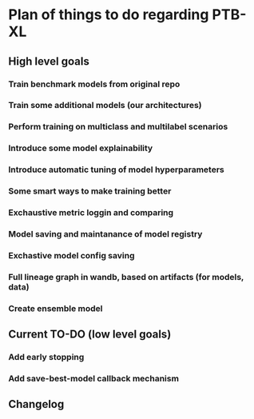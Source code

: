 # Plan of things to do regarding PTB-XL

## High level goals

### Train benchmark models from original repo

### Train some additional models (our architectures)

### Perform training on multiclass and multilabel scenarios

### Introduce some model explainability

### Introduce automatic tuning of model hyperparameters

### Some smart ways to make training better

### Exchaustive metric loggin and comparing

### Model saving and maintanance of model registry

### Exchastive model config saving

### Full lineage graph in wandb, based on artifacts (for models, data)

### Create ensemble model

## Current TO-DO (low level goals)

### Add early stopping

### Add save-best-model callback mechanism 



## Changelog


